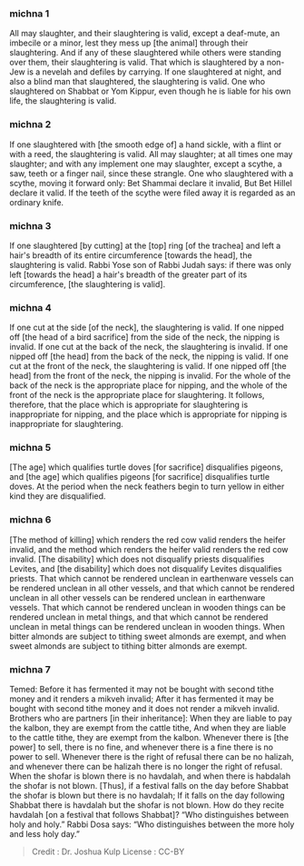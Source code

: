 
### michna 1
All may slaughter, and their slaughtering is valid, except a deaf-mute, an imbecile or a minor, lest they mess up [the animal] through their slaughtering. And if any of these slaughtered while others were standing over them, their slaughtering is valid. That which is slaughtered by a non-Jew is a nevelah and defiles by carrying. If one slaughtered at night, and also a blind man that slaughtered, the slaughtering is valid. One who slaughtered on Shabbat or Yom Kippur, even though he is liable for his own life, the slaughtering is valid.

### michna 2
If one slaughtered with [the smooth edge of] a hand sickle, with a flint or with a reed, the slaughtering is valid. All may slaughter; at all times one may slaughter; and with any implement one may slaughter, except a scythe, a saw, teeth or a finger nail, since these strangle. One who slaughtered with a scythe, moving it forward only: Bet Shammai declare it invalid, But Bet Hillel declare it valid. If the teeth of the scythe were filed away it is regarded as an ordinary knife.

### michna 3
If one slaughtered [by cutting] at the [top] ring [of the trachea] and left a hair's breadth of its entire circumference [towards the head], the slaughtering is valid. Rabbi Yose son of Rabbi Judah says: if there was only left [towards the head] a hair's breadth of the greater part of its circumference, [the slaughtering is valid].

### michna 4
If one cut at the side [of the neck], the slaughtering is valid. If one nipped off [the head of a bird sacrifice] from the side of the neck, the nipping is invalid. If one cut at the back of the neck, the slaughtering is invalid. If one nipped off [the head] from the back of the neck, the nipping is valid. If one cut at the front of the neck, the slaughtering is valid. If one nipped off [the head] from the front of the neck, the nipping is invalid. For the whole of the back of the neck is the appropriate place for nipping, and the whole of the front of the neck is the appropriate place for slaughtering. It follows, therefore, that the place which is appropriate for slaughtering is inappropriate for nipping, and the place which is appropriate for nipping is inappropriate for slaughtering.

### michna 5
[The age] which qualifies turtle doves [for sacrifice] disqualifies pigeons, and [the age] which qualifies pigeons [for sacrifice] disqualifies turtle doves. At the period when the neck feathers begin to turn yellow in either kind they are disqualified.

### michna 6
[The method of killing] which renders the red cow valid renders the heifer invalid, and the method which renders the heifer valid renders the red cow invalid. [The disability] which does not disqualify priests disqualifies Levites, and [the disability] which does not disqualify Levites disqualifies priests. That which cannot be rendered unclean in earthenware vessels can be rendered unclean in all other vessels, and that which cannot be rendered unclean in all other vessels can be rendered unclean in earthenware vessels. That which cannot be rendered unclean in wooden things can be rendered unclean in metal things, and that which cannot be rendered unclean in metal things can be rendered unclean in wooden things. When bitter almonds are subject to tithing sweet almonds are exempt, and when sweet almonds are subject to tithing bitter almonds are exempt.

### michna 7
Temed: Before it has fermented it may not be bought with second tithe money and it renders a mikveh invalid; After it has fermented it may be bought with second tithe money and it does not render a mikveh invalid. Brothers who are partners [in their inheritance]: When they are liable to pay the kalbon, they are exempt from the cattle tithe, And when they are liable to the cattle tithe, they are exempt from the kalbon. Whenever there is [the power] to sell, there is no fine, and whenever there is a fine there is no power to sell. Whenever there is the right of refusal there can be no halizah, and whenever there can be halizah there is no longer the right of refusal. When the shofar is blown there is no havdalah, and when there is habdalah the shofar is not blown. [Thus], if a festival falls on the day before Shabbat the shofar is blown but there is no havdalah; If it falls on the day following Shabbat there is havdalah but the shofar is not blown. How do they recite havdalah [on a festival that follows Shabbat]? “Who distinguishes between holy and holy.” Rabbi Dosa says: “Who distinguishes between the more holy and less holy day.”

>Credit : Dr. Joshua Kulp
>License : CC-BY